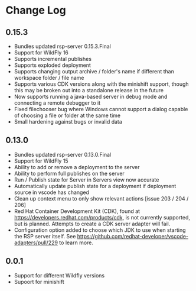 # Change Log

## 0.15.3
- Bundles updated rsp-server 0.15.3.Final
- Support for WildFly 16
- Supports incremental publishes
- Supports exploded deployment
- Supports changing output archive / folder's name if different than workspace folder / file name
- Supports various CDK versions along with the minishift support, though this may be broken out into a standalone release in the future
- Now supports running a java-based server in debug mode and connecting a remote debugger to it
- Fixed filechooser bug where Windows cannot support a dialog capable of choosing a file or folder at the same time
- Small hardening against bugs or invalid data

## 0.13.0
- Bundles updated rsp-server 0.13.0.Final
- Support for WildFly 15
- Ability to add or remove a deployment to the server
- Ability to perform full publishes on the server
- Run / Publish state for Server in Servers view now accurate
- Automatically update publish state for a deployment if deployment source in vscode has changed
- Clean up context menu to only show relevant actions [issue 203 / 204 / 206]
- Red Hat Container Development Kit (CDK), found at https://developers.redhat.com/products/cdk, is not currently supported, but is planned. Attempts to create a CDK server adapter will fail. 
- Configuration option added to choose which JDK to use when starting the RSP server itself. See https://github.com/redhat-developer/vscode-adapters/pull/229 to learn more.

## 0.0.1
- Support for different Wildfly versions
- Supoort for minishift


